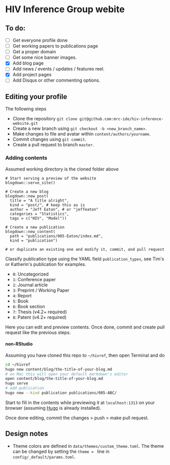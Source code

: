 # HIV Inference Group webite

## To do:

- [ ] Get everyone profile done
- [ ] Get working papers to publications page
- [ ] Get a proper domain
- [ ] Get some nice banner images.
- [x] Add blog page
- [ ] Add news / events / updates / features reel.
- [x] Add project pages
- [ ] Add Disqus or other commenting options.

## Editing your profile

The following steps 

- Clone the repository `git clone git@github.com:mrc-ide/hiv-inference-website.git`
- Create a new branch using `git checkout -b <new_branch_name>`. 
- Make changes to file and avatar within `content/authors/yourname`.
- Commit changes using `git commit`.
- Create a pull request to branch `master`. 

### Adding contents

Assumed working directory is the cloned folder above

```{r}
# Start serving a preview of the website
blogdown::serve_site()

# Create a new blog
blogdown::new_post(
  title = "A title alright", 
  kind = "post/", # keep this as is
  author = "Jeff Eaton", # or "jeffeaton"
  categories = "Statistics", 
  tags = c("HIV", "Model"))

# Create a new publication
blogdown::new_content(
  path = "publications/005-Eaton/index.md", 
  kind = "publication")

# or duplicate an existing one and modify it, commit, and pull request
```

Classify publication type using the YAML field `publication_types`, see Tim's or 
Katherin's publication for examples.

- `0`: Uncategorized
- `1`: Conference paper
- `2`: Journal article
- `3`: Preprint / Working Paper
- `4`: Report
- `5`: Book
- `6`: Book section
- `7`: Thesis (v4.2+ required)
- `8`: Patent (v4.2+ required)

Here you can edit and preview contents. Once done, commit and create pull 
request like the previous steps.

#### non-RStudio

Assuming you have cloned this repo to `~/hivref`, then open Terminal and do

```bash
cd ~/hivref
hugo new content/blog/the-title-of-your-blog.md
# on Mac this will open your default markdown's editor
open content/blog/the-title-of-your-blog.md
hugo serve
# add publication
hugo new --kind publication publications/005-ABC/
```

Start to fill in the contents while previewing it at `localhost:1313` on your
browser (assuming [Hugo](https://github.com/gohugoio/hugo/releases) is already
installed).

Once done editing, commit the changes > push > make pull request.

## Design notes

* Theme colors are defined in `data/themes/custom_theme.toml`. The theme can be changed by setting the `theme = ` line in `config/_default/params.toml`.
